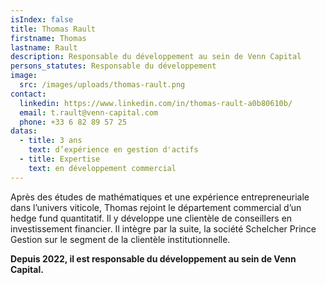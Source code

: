 ```yaml
---
isIndex: false
title: Thomas Rault
firstname: Thomas
lastname: Rault
description: Responsable du développement au sein de Venn Capital
persons_statutes: Responsable du développement
image:
  src: /images/uploads/thomas-rault.png
contact:
  linkedin: https://www.linkedin.com/in/thomas-rault-a0b80610b/
  email: t.rault@venn-capital.com
  phone: +33 6 82 89 57 25
datas:
  - title: 3 ans
    text: d’expérience en gestion d'actifs
  - title: Expertise
    text: en développement commercial
---
```

Après des études de mathématiques et une expérience entrepreneuriale dans l’univers viticole, Thomas rejoint le département commercial d’un hedge fund quantitatif. Il y développe une clientèle de conseillers en investissement financier. Il intègre par la suite, la société Schelcher Prince Gestion sur le segment de la clientèle institutionnelle. 



**Depuis 2022, il est responsable du développement au sein de Venn Capital.**